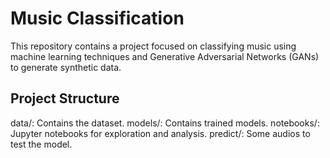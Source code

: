 # Music Classification

This repository contains a project focused on classifying music using machine learning techniques and Generative Adversarial Networks (GANs) to generate synthetic data.

## Project Structure
data/: Contains the dataset.
models/: Contains trained models.
notebooks/: Jupyter notebooks for exploration and analysis.
predict/: Some audios to test the model.
